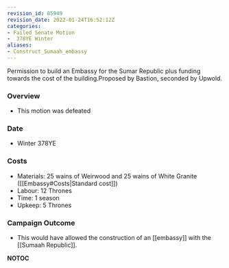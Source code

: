 ```yaml
---
revision_id: 85949
revision_date: 2022-01-24T16:52:12Z
categories:
- Failed Senate Motion
-  378YE Winter
aliases:
- Construct_Sumaah_embassy
---
```


Permission to build an Embassy for the Sumar Republic plus funding towards the cost of the building.Proposed by Bastion, seconded by Upwold.

### Overview
* This motion was defeated

### Date
* Winter 378YE

### Costs
* Materials: 25 wains of Weirwood and 25 wains of White Granite ([[Embassy#Costs|Standard cost]])
* Labour: 12 Thrones
* Time: 1 season
* Upkeep: 5 Thrones

### Campaign Outcome
* This would have allowed the construction of an [[embassy]] with the [[Sumaah Republic]].



__NOTOC__